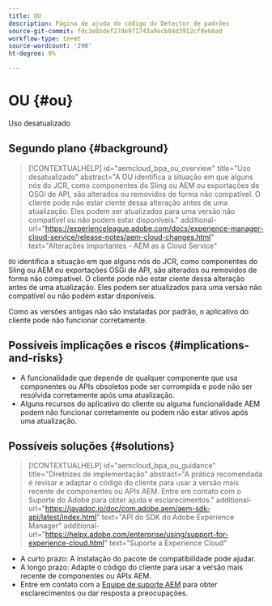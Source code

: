 ```yaml
---
title: OU
description: Página de ajuda do código do Detector de padrões
source-git-commit: fdc3e8bdef27de971743a9ecb04d3912cf8e60ad
workflow-type: tm+mt
source-wordcount: '290'
ht-degree: 0%

---
```


# OU {#ou}

Uso desatualizado

## Segundo plano {#background}

>[!CONTEXTUALHELP]
>id="aemcloud_bpa_ou_overview"
>title="Uso desatualizado"
>abstract="A OU identifica a situação em que alguns nós do JCR, como componentes do Sling ou AEM ou exportações de OSGi de API, são alterados ou removidos de forma não compatível. O cliente pode não estar ciente dessa alteração antes de uma atualização. Eles podem ser atualizados para uma versão não compatível ou não podem estar disponíveis."
>additional-url="https://experienceleague.adobe.com/docs/experience-manager-cloud-service/release-notes/aem-cloud-changes.html" text="Alterações importantes - AEM as a Cloud Service"

`OU` identifica a situação em que alguns nós do JCR, como componentes do Sling ou AEM ou exportações OSGi de API, são alterados ou removidos de forma não compatível. O cliente pode não estar ciente dessa alteração antes de uma atualização. Eles podem ser atualizados para uma versão não compatível ou não podem estar disponíveis.

Como as versões antigas não são instaladas por padrão, o aplicativo do cliente pode não funcionar corretamente.

## Possíveis implicações e riscos {#implications-and-risks}

* A funcionalidade que depende de qualquer componente que usa componentes ou APIs obsoletos pode ser corrompida e pode não ser resolvida corretamente após uma atualização.
* Alguns recursos do aplicativo do cliente ou alguma funcionalidade AEM podem não funcionar corretamente ou podem não estar ativos após uma atualização.

## Possíveis soluções {#solutions}

>[!CONTEXTUALHELP]
>id="aemcloud_bpa_ou_guidance"
>title="Diretrizes de implementação"
>abstract="A prática recomendada é revisar e adaptar o código do cliente para usar a versão mais recente de componentes ou APIs AEM. Entre em contato com o Suporte do Adobe para obter ajuda e esclarecimentos."
>additional-url="https://javadoc.io/doc/com.adobe.aem/aem-sdk-api/latest/index.html" text="API do SDK do Adobe Experience Manager"
>additional-url="https://helpx.adobe.com/enterprise/using/support-for-experience-cloud.html" text="Suporte a Experience Cloud"

* A curto prazo: A instalação do pacote de compatibilidade pode ajudar.
* A longo prazo: Adapte o código do cliente para usar a versão mais recente de componentes ou APIs AEM.
* Entre em contato com a [Equipe de suporte AEM](https://helpx.adobe.com/enterprise/using/support-for-experience-cloud.html) para obter esclarecimentos ou dar resposta a preocupações.
